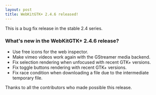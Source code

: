 ```yaml
---
layout: post
title: WebKitGTK+ 2.4.6 released!
---
```


This is a bug fix release in the stable 2.4 series.

### What's new in the WebKitGTK+ 2.4.6 release?

 - Use free icons for the web inspector.
 - Make vimeo videos work again with the GStreamer media backend.
 - Fix selection rendering when unfocused with recent GTK+ versions.
 - Fix toggle buttons rendering with recent GTK+ versions.
 - Fix race condition when downloading a file due to the intermediate
   temporary file.

Thanks to all the contributors who made possible this release.